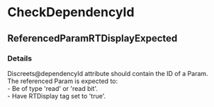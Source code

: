 ﻿---  
uid: Validator_2_54_6  
---

# CheckDependencyId

## ReferencedParamRTDisplayExpected

### Details

Discreets@dependencyId attribute should contain the ID of a Param.  
The referenced Param is expected to:  
\- Be of type 'read' or 'read bit'.  
\- Have RTDisplay tag set to 'true'.
